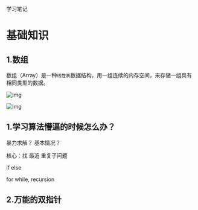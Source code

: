 学习笔记

# 基础知识

## 1.数组

 数组（Array）是一种`线性表`数据结构，用一组连续的内存空间，来存储一组具有相同类型的数据。 

![img](https://static001.geekbang.org/resource/image/b6/77/b6b71ec46935130dff5c4b62cf273477.jpg) 

 ![img](https://static001.geekbang.org/resource/image/6e/69/6ebf42641b5f98f912d36f6bf86f6569.jpg) 

## 1.学习算法懵逼的时候怎么办？

暴力求解？ 基本情况？

核心：找 最近 重复子问题

if else

for while, recursion



## 2.万能的双指针

